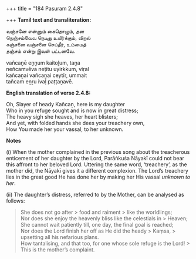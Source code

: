 +++
title = "184 Pasuram 2.4.8"

+++
**Tamil text and transliteration:**

வஞ்சனே என்னும் கைதொழும், தன  
நெஞ்சம்வேவ நெடிது உயிர்க்கும், விறல்  
கஞ்சனை வஞ்சனை செய்தீர், உம்மைத்  
தஞ்சம் என்று இவள் பட்டனவே.

vañcaṉē eṉṉum kaitoḻum, taṉa  
neñcamvēva neṭitu uyirkkum, viṟal  
kañcaṉai vañcaṉai ceytīr, ummait  
tañcam eṉṟu ivaḷ paṭṭaṉavē.

**English translation of verse 2.4.8:**

Oh, Slayer of heady Kañcaṉ, here is my daughter  
Who in you refuge sought and is now in great distress;  
The heavy sigh she heaves, her heart blisters;  
And yet, with folded hands she dees your treachery own,  
How You made her your vassal, to her unknown.

**Notes**

\(i\) When the mother complained in the previous song about the treacherous enticement of her daughter by the Lord, Parāṅkuśa Nāyakī could not bear this affront to her beloved Lord. Uttering the same word, ‘treachery’, as the mother did, the Nāyakī gives it a different complexion. The Lord’s treachery lies in the great good He has done her by making her His vassal *unknown to her*.

\(ii\) The daughter’s distress, referred to by the Mother, can be analysed as follows:

> She does not go after > food and raiment > like the worldlings;  
> Nor does she enjoy the heavenly bliss like the celestials in > Heaven;  
> She cannot wait patiently till, one day, the final goal is reached;  
> Nor does the Lord finish her off as He did the heady > Kaṃsa, > upsetting all his nefarious plans.  
> How tantalising, and that too, for one whose sole refuge is the Lord! > This is the mother’s complaint.


